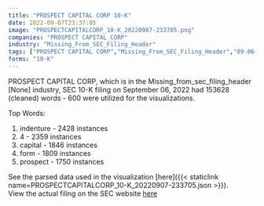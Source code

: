 ```yaml
---
title: "PROSPECT CAPITAL CORP 10-K"
date: 2022-09-07T23:37:05
image: "PROSPECTCAPITALCORP_10-K_20220907-233705.png"
companies: "PROSPECT CAPITAL CORP"
industry: "Missing_From_SEC_Filing_Header"
tags: ["PROSPECT CAPITAL CORP","Missing_From_SEC_Filing_Header","09-06-2022","10-K"]
forms: "10-K"
---
```

PROSPECT CAPITAL CORP, which is in the Missing_from_sec_filing_header [None] industry, SEC 10-K filing on September 06, 2022 had 153628 (cleaned) words - 600 were utilized for the visualizations.

Top Words:
1. indenture - 2428 instances
2. 4 - 2359 instances
3. capital - 1846 instances
4. form - 1809 instances
5. prospect - 1750 instances


See the parsed data used in the visualization [here]({{< staticlink name=PROSPECTCAPITALCORP_10-K_20220907-233705.json >}}).  
View the actual filing on the SEC website [here](https://www.sec.gov/Archives/edgar/data/1287032/0001287032-22-000278.txt)